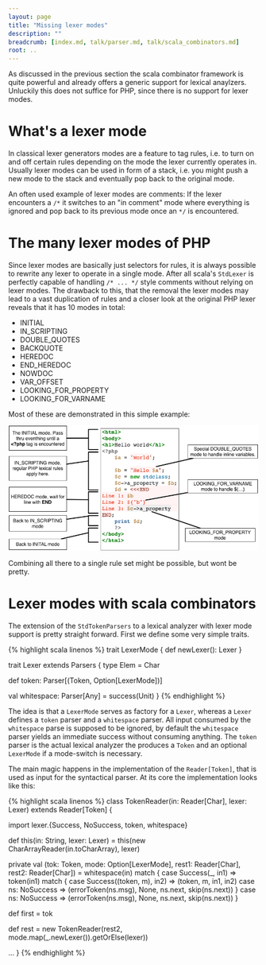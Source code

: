 ```yaml
---
layout: page
title: "Missing lexer modes"
description: ""
breadcrumb: [index.md, talk/parser.md, talk/scala_combinators.md]
root: ..
---
```


As discussed in the previous section the scala combinator framework is quite powerful and already offers a generic support for lexical anaylzers. Unluckily this does not suffice for PHP, since there is no support for lexer modes.

# What's a lexer mode

In classical lexer generators modes are a feature to tag rules, i.e. to turn on and off certain rules depending on the mode the lexer currently operates in. Usually lexer modes can be used in form of a stack, i.e. you might push a new mode to the stack and eventually pop back to the original mode.

An often used example of lexer modes are comments: If the lexer encounters a `/*` it switches to an "in comment" mode where everything is ignored and pop back to its previous mode once an `*/` is encountered.

# The many lexer modes of PHP

Since lexer modes are basically just selectors for rules, it is always possible to rewrite any lexer to operate in a single mode. After all scala's `StdLexer` is perfectly capable of handling `/* ... */` style comments without relying on lexer modes. The drawback to this, that the removal the lexer modes may lead to a vast duplication of rules and a closer look at the original PHP lexer reveals that it has 10 modes in total:

* INITIAL
* IN_SCRIPTING
* DOUBLE_QUOTES
* BACKQUOTE
* HEREDOC
* END_HEREDOC
* NOWDOC
* VAR_OFFSET
* LOOKING_FOR_PROPERTY
* LOOKING_FOR_VARNAME

Most of these are demonstrated in this simple example:

![PHP's lexer modes](lexer_modes.png)

Combining all there to a single rule set might be possible, but wont be pretty.

# Lexer modes with scala combinators

The extension of the `StdTokenParsers` to a lexical analyzer with lexer mode support is pretty straight forward. First we define some very simple traits.

{% highlight scala linenos %}
trait LexerMode {
  def newLexer(): Lexer
}

trait Lexer extends Parsers {
  type Elem = Char

  def token: Parser[(Token, Option[LexerMode])]

  val whitespace: Parser[Any] = success(Unit)
}
{% endhighlight %}

The idea is that a `LexerMode` serves as factory for a `Lexer`, whereas a `Lexer` defines a `token` parser and a `whitespace` parser. All input consumed by the `whitespace` parse is supposed to be ignored, by default the `whitespace` parser yields an immediate success without consuming anything. The `token` parser is the actual lexical analyzer the produces a `Token` and an optional `LexerMode` if a mode-switch is necessary.

The main magic happens in the implementation of the `Reader[Token]`, that is used as input for the syntactical parser. At its core the implementation looks like this:

{% highlight scala linenos %}
class TokenReader(in: Reader[Char], lexer: Lexer) extends Reader[Token] {

  import lexer.{Success, NoSuccess, token, whitespace}

  def this(in: String, lexer: Lexer) = this(new CharArrayReader(in.toCharArray), lexer)

  private val (tok: Token, mode: Option[LexerMode], rest1: Reader[Char], rest2: Reader[Char]) = whitespace(in) match {
    case Success(_, in1) =>
      token(in1) match {
        case Success((token, m), in2) => (token, m, in1, in2)
        case ns: NoSuccess => (errorToken(ns.msg), None, ns.next, skip(ns.next))
      }
    case ns: NoSuccess => (errorToken(ns.msg), None, ns.next, skip(ns.next))
  }

  def first = tok

  def rest = new TokenReader(rest2, mode.map(_.newLexer()).getOrElse(lexer))

  ...
}
{% endhighlight %}
